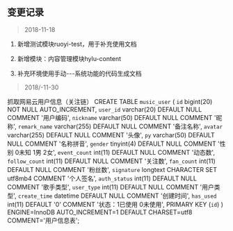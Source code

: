 ## 变更记录


> 2018-11-18  

1.  新增测试模块ruoyi-test，用于补充使用文档

2.  新增模块：内容管理模块hylu-content

3.  补充环境使用手动---系统功能的代码生成文档

> 2018/-11-30

抓取网易云用户信息（关注链）
CREATE TABLE `music_user` (
  `id` bigint(20) NOT NULL AUTO_INCREMENT,
  `user_id` varchar(20) DEFAULT NULL COMMENT '用户编码',
  `nickname` varchar(50) DEFAULT NULL COMMENT '昵称',
  `remark_name` varchar(255) DEFAULT NULL COMMENT '备注名称',
  `avatar` varchar(255) DEFAULT NULL COMMENT '头像',
  `py` varchar(50) DEFAULT NULL COMMENT '名称拼音',
  `gender` tinyint(4) DEFAULT NULL COMMENT '性别 0未知 1男 2女',
  `event_count` int(11) DEFAULT NULL COMMENT '动态数',
  `follow_count` int(11) DEFAULT NULL COMMENT '关注数',
  `fan_count` int(11) DEFAULT NULL COMMENT '粉丝数',
  `signature` longtext CHARACTER SET utf8mb4 COMMENT '个人签名',
  `auth_status` int(11) DEFAULT NULL COMMENT '歌手类型',
  `user_type` int(11) DEFAULT NULL COMMENT '用户类型',
  `create_time` datetime DEFAULT NULL COMMENT '创建时间',
  `has_used` int(11) DEFAULT '0' COMMENT '状态：1已使用 0未使用',
  PRIMARY KEY (`id`)
) ENGINE=InnoDB AUTO_INCREMENT=1 DEFAULT CHARSET=utf8 COMMENT='用户信息表';



